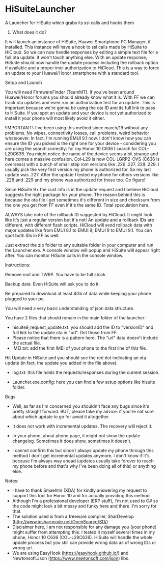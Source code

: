 # HiSuiteLauncher
A Launcher for HiSuite which grabs its ssl calls and hooks them

1. What does it do?

It will launch an instance of HiSuite, Huawei Smartphone PC Manager, if installed. This instance will have a hook to ssl calls made by HiSuite to HiCloud. So we can now handle responses by editing a simple text file for a full ota update. It won't touch anything else. With an update response, HiSuite should now handle the update process including the rollback option if available and a proper imei authorization to HiCloud. This is a way to force an update to your Huawei/Honor smartphone with a standard tool.

Setup and Launch

You will need FirmwareFinder (TeamMT). If you've been around Huawei/Honor forums you should already know what it is. With FF we can track ota updates and even run an authorization test for an update. This is important because we're gonna be using the ota ID and its full link to pass to HiSuite. If you spot an update and your device is not yet authorized to install it your phone will most likely avoid it either.

!IMPORTANT!: I've been using this method since march/19 without any problems. No wipes, connectivity losses, call problems, weird behavior whatsoever. In fact, I'm running EMUI 9.1 now. I don't know how you can ensure the ID you picked is the right one for your device - considering you are using the search correctly: for my Honor 10 C636 I search for COL-L29C636. You might notice the name of the device seems a bit strange and here comes a massive confusion. Col-L29 is now COL-LGRP2-OVS (C636 is overseas) with a bunch of small step rom versions like .226 .227. 228 .229. I usually pick the very first version my phone is authorized for. So my last update was .227. After the update I tested my phone for others versions like .228 and .229 and my phone was authorized for those too. Go figure!

Since HiSuite 9+ the cust info is in the update request and I believe HiCloud suggests the right package for your phone. The reason behind this is because the ota file I get sometimes it's different in size and checksum from the one you get from FF even if it's the same ID. Total speculation here.

ALWAYS take note of the rollback ID suggested by HiCloud. It might look like it's just a regular version but it's not! An update and a rollback IDs are different, with different flash scripts. HiCloud will send rollback data with major updates like from EMUI 8.1 to EMUI 9; EMUI 9 to EMUI 9.1. You can spot both IDs in FF as well.

Just extract the zip folder to any suitable folder in your computer and run the Launcher.exe. A console window will popup and HiSuite will appear right after. You can monitor HiSuite calls in the console window.

Instructions:

Remove root and TWRP. You have to be full stock.

Backup data. Even HiSuite will ask you to do it.

Be prepared to download at least 4Gb of data while keeping your phone plugged to your pc.

You will need a very basic understanding of json data structure.

You have 2 files that should remain in the main folder of the launcher:
- hisuite9_request_update.txt: you should add the ID to "versionID" and full link to the update ota in "url". Get those from FF.
- Please notice that there is a pattern here. The "url" data doesn't include the actual file.
- IMEI.txt: add the first IMEI of your phone to the first line of this file.

Hit Update in HiSuite and you should see the red dot indicating an ota update (in fact, the update you added in the file above).

- log.txt: this file holds the requests/responses during the current session.

- Launcher.exe.config: here you can find a few setup options like hisuite folder.

Bugs

- Well, as far as I'm concerned you shouldn't face any bugs since it's pretty straight forward. BUT, please take my advice: if you're not sure about which update to go for avoid it altogether.

- It does not work with incremental updates. The recovery will reject it.

- In your phone, about phone page, it might not show the update changelog. Sometimes it does show, sometimes it doesn't.

- I cannot confirm this but since I always update my phone through this method I don't get incremental updates anymore. I don't know if it's because I'm always way ahead (updates usually take forever to reach my phone before and that's why I've been doing all of this) or anything else.

Notes:

- I have to thank Smaehtin (XDA) for kindly answering my request to support this tool for Honor 10 and for actually providing this method.
- Although I'm a professional developer (ERP stuff), I'm not used to C# so the code might look a bit messy and funky here and there. I'm sorry for that.
- The solution used is from a freeware compiler, SharDevelop (http://www.icsharpcode.net/OpenSource/SD/).
- Disclaimer here, I am not responsible for any damage you (your phone) might suffer from attempting this. I tested it myself several times in my phone, Honor 10 C636 (COL-L29C636). HiSuite will handle the whole update process but you still can provide wrong data as of wrong IDs or wrong url.
- We are using EasyHook (https://easyhook.github.io/) and Newtonsoft.Json (https://www.newtonsoft.com/json) libs.
